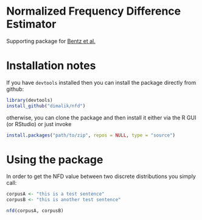 # Normalized Frequency Difference Estimator
Supporting package for [Bentz et al.](http://bit.ly/1KtlXzu)

# Installation notes

If you have `devtools` installed then you can install the package directly from github:

```r
library(devtools)
install_github("dimalik/nfd")
```

otherwise, you can clone the package and then install it either via the R GUI (or RStudio) or just invoke

```R
install.packages("path/to/zip", repos = NULL, type = "source")
```
# Using the package

In order to get the NFD value between two discrete distributions you simply call:

```R
corpusA <- "this is a test sentence"
corpusB <- "this is another test sentence"

nfd(corpusA, corpusB)
```
